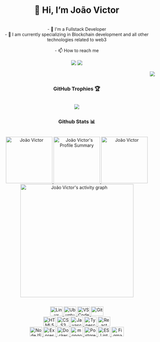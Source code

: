 <div align="center">
	<h1>👋 Hi, I’m João Victor</h1>
</div>

<br>

<div align="center">
	- 🥇 I'm a Fullstack Developer <br>
	- 🎯 I am currently specializing in Blockchain development and all other technologies related to web3
	<br>
	<br>
	- 📫 How to reach me
   	<br>
	<br>
	<a href = "mailto:jvfernandes.contato@gmail.com"><img src="https://img.shields.io/badge/-Gmail-%23333?style=for-the-badge&logo=gmail&logoColor=red" target="_blank"></a>
	<a href="https://www.linkedin.com/in/jo%C3%A3o-victor-fernandes-ventura-436886228/" target="_blank"><img src="https://img.shields.io/badge/-LinkedIn-%230077B5?style=for-the-badge&logo=linkedin&logoColor=white" target="_blank"></a>
</div>

<br>

<div align="right">
  <img src="https://komarev.com/ghpvc/?username=jvFern4ndes&style=for-the-badge&color=orange"/>
</div>

##

<div align="center">
	<h3> GitHub Trophies 🏆</h3>
	<br>
  	<a href="https://github.com/JvFern4ndes/github-profile-trophy">
    		<img src="https://github-profile-trophy.vercel.app/?username=JvFern4ndes&theme=darkhub&title=-Issues,-PullRequest,-Reviews&column=5">
  	</a>
</div>

##

<div align="center">
	<h3>Github Stats 📊</h3>
	<br>
	<a href="https://github.com/JvFern4ndes">
	  <img src="https://github-readme-stats-beige-theta-61.vercel.app/api?username=JvFern4ndes&show_icons=true&theme=dark&include_all_commits=true" alt="João Victor" height="150" />
	  <img src="https://github-readme-streak-stats.herokuapp.com/?user=JvFern4ndes&theme=dark&hide_border=false" alt="João Victor's Profile Summary" height="150" />
	  <img src="https://github-readme-stats.vercel.app/api/top-langs/?username=JvFern4ndes&layout=compact&langs_count=7&theme=dark" alt="João Victor" height="150em" />
	  <img src="https://github-readme-activity-graph.vercel.app/graph?username=JvFern4ndes&theme=github-dark&radius=13&order=55" height="365" alt="João Victor's activity graph" />
</div>

##
  
<div align="center">
  	<img alt="Linux" height="30" width="40" src="https://cdn.jsdelivr.net/gh/devicons/devicon/icons/linux/linux-plain.svg" />
  	<img alt="Ubuntu" height="30" width="40" src="https://cdn.jsdelivr.net/gh/devicons/devicon/icons/ubuntu/ubuntu-plain.svg" />
  	<img alt="VSCode" height="30" width="40" src="https://cdn.jsdelivr.net/gh/devicons/devicon/icons/vscode/vscode-plain.svg" />
  	<img alt="Git" height="30" width="40" src="https://cdn.jsdelivr.net/gh/devicons/devicon/icons/git/git-original.svg" />
</div>
  
<div align="center">
	<img alt="HTML5" height="30" width="40" src="https://cdn.jsdelivr.net/gh/devicons/devicon/icons/html5/html5-original.svg" />
	<img alt="CSS3" height="30" width="40" src="https://cdn.jsdelivr.net/gh/devicons/devicon/icons/css3/css3-original.svg" />
	<img alt="Javascript" height="30" width="40" src="https://cdn.jsdelivr.net/gh/devicons/devicon/icons/javascript/javascript-original.svg" />
	<img alt="Typescript" height="30" width="40" src="https://cdn.jsdelivr.net/gh/devicons/devicon/icons/typescript/typescript-plain.svg" />
	<img alt="React" height="30" width="40" src="https://cdn.jsdelivr.net/gh/devicons/devicon/icons/react/react-original.svg" />
</div>
  
<div align="center">
	<img alt="NodeJS" height="30" width="40" src="https://cdn.jsdelivr.net/gh/devicons/devicon/icons/nodejs/nodejs-original.svg" />
	<img alt="Express" height="30" width="40" src="https://cdn.jsdelivr.net/gh/devicons/devicon/icons/express/express-original.svg" />
	<img alt="Docker" height="30" width="40" src="https://cdn.jsdelivr.net/gh/devicons/devicon/icons/docker/docker-plain.svg" />
	<img alt="mongoDB" height="30" width="40" src="https://cdn.jsdelivr.net/gh/devicons/devicon/icons/mongodb/mongodb-plain.svg" />
	<img alt="PostgreSQL" height="30" width="40" src="https://cdn.jsdelivr.net/gh/devicons/devicon/icons/postgresql/postgresql-plain.svg" />
	<img alt="ESLint" height="30" width="40" src="https://cdn.jsdelivr.net/gh/devicons/devicon/icons/eslint/eslint-original.svg" />
	<img alt="Figma" height="30" width="40" src="https://cdn.jsdelivr.net/gh/devicons/devicon/icons/figma/figma-original.svg" />
</div>
